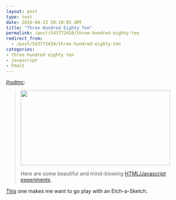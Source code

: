 ```yaml
---
layout: post
type: text
date: 2010-04-23 20:10:03 GMT
title: "Three Hundred Eighty Ten"
permalink: /post/543772410/three-hundred-eighty-ten
redirect_from: 
  - /post/543772410/three-hundred-eighty-ten
categories:
- three hundred eighty ten
- javascript
- html5
---
```

<p><a href="http://jhudmc.tumblr.com/post/543323729/three-hundred-eighty-ten" class="tumblr_blog">jhudmc</a>:</p>

<blockquote><div class="posterous_autopost">
<img src="http://posterous.com/getfile/files.posterous.com/jhudmc/NDU8OFCuHQ41RisOm6bGgQN6XciAwfB5kNjglYqaqxLB5VhwPxYf1vvbfV9w/the389.png" width="410" height="206"/><p>Here are some beautiful and mind-blowing <a href="http://www.the389.com/">HTML/Javascript experiments</a>.</p>      <p style="font-size: 10px;"></div></blockquote>
<a href="http://www.the389.com/works/lamdust/">This</a> one makes me want to go play with an Etch-a-Sketch.
<p></p>